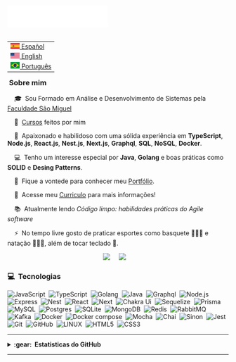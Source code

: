 <img src="images/svg/header_pt.svg"></img>

<table align="right">
 <tr><td><a href="README_es.md"><img src="images/es-flag.png" height="13"> Español</a></td></tr>
 <tr><td><a href="README_us.md"><img src="images/us-flag.png" height="13"> English</a></td></tr>
 <tr><td><a href="README.md"><img src="images/br-flag.png" height="15"> Português</a></td></tr>
</table>


### &nbsp;Sobre mim

&nbsp;&nbsp;&nbsp; 🎓 &nbsp;Sou Formado em Análise e Desenvolvimento de Sistemas pela <a href="https://www.unisaomiguel.edu.br/ead/analise-e-desenvolvimento-de-sistemas/">Faculdade São Miguel</a></p>

&nbsp;&nbsp;&nbsp; 📑 &nbsp;<a href="https://v2.credential.net/profile/tiagoemanueldonascimento981866/wallet#gs.belygj">Cursos</a> feitos por mim</p>

&nbsp;&nbsp;&nbsp; 🔭 &nbsp;Apaixonado e habilidoso com uma sólida experiência em **TypeScript**, **Node.js**, **React.js**, **Nest.js**, **Next.js**, **Graphql**, **SQL**, **NoSQL**, **Docker**.

&nbsp;&nbsp;&nbsp; 💻 &nbsp;Tenho um interesse especial por **Java**, **Golang** e boas práticas como **SOLID** e **Desing Patterns**.

&nbsp;&nbsp;&nbsp; 🎯 &nbsp;Fique a vontede para conhecer meu <a href="https://tiago-portifolio.vercel.app" target="_blank">Portfólio</a>.</p>

&nbsp;&nbsp;&nbsp; 📝 &nbsp;Acesse meu <a href="https://gitconnected.com/tiagoemanuel8/resume" target="_blank">Curriculo</a> para mais informações!

&nbsp;&nbsp;&nbsp; 📚 &nbsp;Atualmente lendo *Código limpo: habilidades práticas do Agile software*

&nbsp;&nbsp;&nbsp; ⚡ &nbsp;No tempo livre gosto de praticar esportes como basquete ⛹🏽‍♂️ e natação 🏊🏽‍♂️, além de tocar teclado 🎹.

<p align="center">
  <a href="mailto:tiago.emanuel.n@gmail.com?subject=Olá%20Tiago%20Emanuel"><img src="https://img.shields.io/badge/gmail-%23D14836.svg?&style=for-the-badge&logo=gmail&logoColor=white" /></a>&nbsp;&nbsp;&nbsp;&nbsp;
  <a href="https://www.linkedin.com/in/tiago-emanuel/"><img src="https://img.shields.io/badge/linkedin-%230077B5.svg?&style=for-the-badge&logo=linkedin&logoColor=white" /></a>&nbsp;&nbsp;&nbsp;&nbsp;
</p>

### :computer: &nbsp;Tecnologias
 ![JavaScript](https://img.shields.io/badge/Javascript-323330.svg?&style=flat&logo=javascript&logoColor=%23F7DF1E)&nbsp;
 ![TypeScript](https://img.shields.io/badge/TypeScript-3178C6.svg?&style=flat&logo=typescript&logoColor=white)&nbsp;
 ![Golang](https://img.shields.io/badge/Go-00ADD8.svg?&style=flat&logo=go&logoColor=white)&nbsp;
 ![Java](https://img.shields.io/badge/Java-007396?style=flat&logo=java&logoColor=white)&nbsp;
 ![Graphql](https://img.shields.io/badge/GraphQL-E10098?style=flat&logo=graphql&logoColor=white)&nbsp;
 ![Node.js](https://img.shields.io/badge/Node.js-339933.svg?&style=flat&logo=node.js&logoColor=white)&nbsp;
 ![Express](https://img.shields.io/badge/Express-000000.svg?&style=flat&logo=express&logoColor=white)&nbsp;
 ![Nest](https://img.shields.io/badge/Nest.js-E0234E?style=flat&logo=nestjs&logoColor=white)&nbsp;
 ![React](https://img.shields.io/badge/React-61DAFB?style=flat&logo=react&logoColor=white)&nbsp;
 ![Next](https://img.shields.io/badge/Next.js-000000?style=flat&logo=next.js&logoColor=white)&nbsp;
 ![Chakra Ui](https://img.shields.io/badge/Chakra_UI-319795?style=flat&logo=chakra-ui&logoColor=white)&nbsp;
 ![Sequelize](https://img.shields.io/badge/Sequelize-52B0E7.svg?&style=flat&logo=sequelize&logoColor=white)&nbsp;
 ![Prisma](https://img.shields.io/badge/Prisma-2D3748?style=flat&logo=prisma&logoColor=white)&nbsp;
 ![MySQL](https://img.shields.io/badge/MySQL-4479A1.svg?&style=flat&logo=mysql&logoColor=white)&nbsp;
 ![Postgres](https://img.shields.io/badge/PostgreSQL-336791?style=flat&logo=postgresql&logoColor=white)&nbsp;
 ![SQLite](https://img.shields.io/badge/SQLite-003B57?style=flat&logo=sqlite&logoColor=white)&nbsp;
 ![MongoDB](https://img.shields.io/badge/MongoDB-47A248?style=flat&logo=mongodb&logoColor=white)&nbsp;
 ![Redis](https://img.shields.io/badge/Redis-DC382D?style=flat&logo=redis&logoColor=white)&nbsp;
 ![RabbitMQ](https://img.shields.io/badge/RabbitMQ-FF6600?style=flat&logo=rabbitmq&logoColor=white)&nbsp;
 ![Kafka](https://img.shields.io/badge/Apache_Kafka-231F20?style=flat&logo=apache-kafka&logoColor=white)&nbsp;
 ![Docker](https://img.shields.io/badge/Docker-2496ED.svg?&style=flat&logo=docker&logoColor=white)&nbsp;
 ![Docker compose](https://img.shields.io/badge/Docker%20Compose-2496ED.svg?&style=flat&logo=docker&logoColor=white)&nbsp;
 ![Mocha](https://img.shields.io/badge/Mocha-8D6748.svg?&style=flat&logo=mocha&logoColor=white)&nbsp;
 ![Chai](https://img.shields.io/badge/Chai-A30701.svg?&style=flat&logo=chai&logoColor=white)&nbsp;
 ![Sinon](https://img.shields.io/badge/Sinon-995F44.svg?&style=flat&logo=sinon&logoColor=white)&nbsp;
 ![Jest](https://img.shields.io/badge/Jest-C21325.svg?&style=flat&logo=jest&logoColor=white)&nbsp;
 ![Git](https://img.shields.io/badge/GIT-%23F05033.svg?&style=flat&logo=git&logoColor=white)&nbsp;
 ![GitHub](https://img.shields.io/badge/GITHUB-%23121011.svg?&style=flat&logo=github&logoColor=white)&nbsp;
 ![LINUX](https://img.shields.io/badge/LINUX-FCC624?style=flat-square&logo=linux&logoColor=black)&nbsp;
 ![HTML5](https://img.shields.io/badge/HTML5-E34F26.svg?&style=flat&logo=html5&logoColor=white)&nbsp;
 ![CSS3](https://img.shields.io/badge/CSS3-%231572B6.svg?&style=flat&logo=css3&logoColor=white)&nbsp;

<hr/>


<details>
  <summary><b>:gear: &nbsp;Estatisticas do GitHub</b></summary>
  <br/>
    <p align="center">
        <img height="137px" src="https://github-readme-streak-stats.herokuapp.com/?user=TiagoEmanuel8&hide_border=true&theme=tokyonight" />
    </p>
    <p align="center">
        <img height="137px" src="https://github-readme-stats.vercel.app/api?username=TiagoEmanuel8&hide_title=true&hide_border=true&show_icons=true&include_all_commits=true&count_private=true&line_height=21&theme=tokyonight" /> <img height="137px" src="https://github-readme-stats.vercel.app/api/top-langs/?username=TiagoEmanuel8&exclude_repo=awesome-Profile-README-templates,species-Api,trybe-exercises,trivia,starwars-Planets,easy-sac,sac-easy-chat,nbb-presentation,nodejs-concepts,github-readme-stats,trybewallet,recipes-app,exercise-sequelize-associations,tiago.portifolio,cookmaster,sac-easy-chat,species-Api,Awesome-Profile-README-templates,alurakut&layout=compact&langs_count=8&theme=tokyonight" />
    </p>
</details>

<hr/>
<br/>

